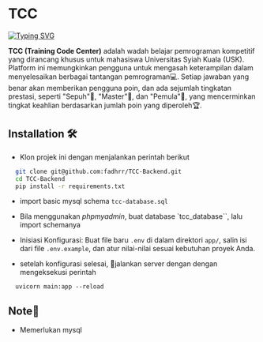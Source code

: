 
# TCC

[![Typing SVG](https://readme-typing-svg.demolab.com?font=Fira+Code&weight=700&size=28&pause=1000&color=1388F7&random=false&width=435&lines=Training+Code+Center)](https://git.io/typing-svg)

**TCC (Training Code Center)** adalah wadah belajar pemrograman kompetitif yang dirancang khusus untuk mahasiswa Universitas Syiah Kuala (USK). Platform ini memungkinkan pengguna untuk mengasah keterampilan dalam menyelesaikan berbagai tantangan pemrograman💻. Setiap jawaban yang benar akan memberikan pengguna poin, dan ada sejumlah tingkatan prestasi, seperti "Sepuh"🥇, "Master"🥈, dan "Pemula"🥉, yang mencerminkan tingkat keahlian berdasarkan jumlah poin yang diperoleh🏆.


## Installation 🛠️

- Klon projek ini dengan menjalankan perintah berikut

```bash
  git clone git@github.com:fadhrr/TCC-Backend.git
  cd TCC-Backend
  pip install -r requirements.txt
```

- import basic mysql schema `tcc-database.sql`

- Bila menggunakan *phpmyadmin*, buat database `tcc_database``, lalu import schemanya

- Inisiasi Konfigurasi:
Buat file baru `.env` di dalam direktori `app/`, salin isi dari file `.env.example`, dan atur nilai-nilai sesuai kebutuhan proyek Anda.

- setelah konfigurasi selesai, 🚀jalankan server dengan dengan mengeksekusi perintah 
```
  uvicorn main:app --reload
```

## Note📝
- Memerlukan mysql
    
